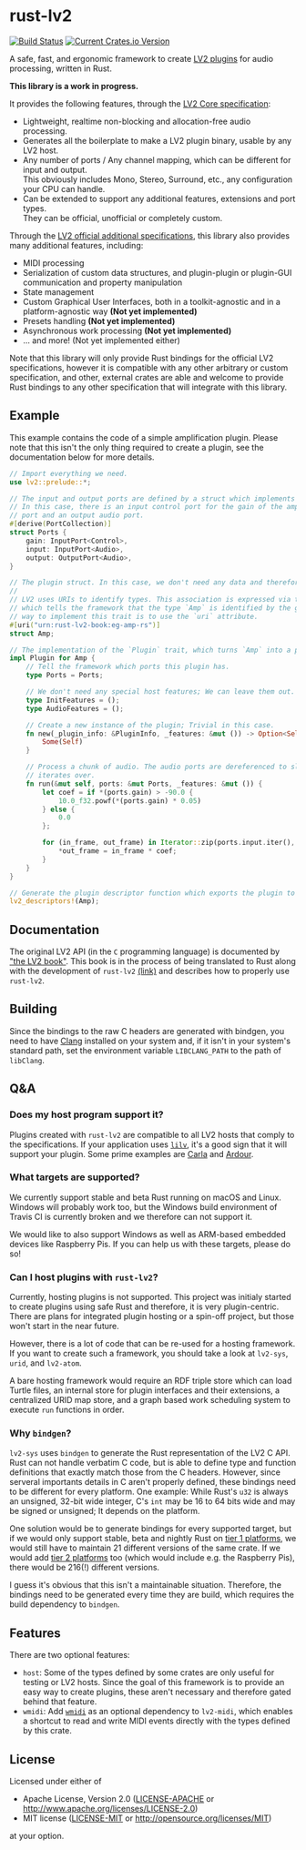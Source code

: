 # rust-lv2

[![Build Status][travis-badge]][travis-url] [![Current Crates.io Version][crates-badge]][crates-url]

[travis-badge]: https://travis-ci.org/rustaudio/rust-lv2.svg?branch=master
[travis-url]: https://travis-ci.org/rustaudio/rust-lv2
[crates-badge]: https://img.shields.io/crates/v/lv2.svg
[crates-url]: https://crates.io/crates/lv2

A safe, fast, and ergonomic framework to create [LV2 plugins](http://lv2plug.in/) for audio processing, written in Rust.

**This library is a work in progress.**

It provides the following features, through the [LV2 Core specification](http://lv2plug.in/ns/lv2core/lv2core.html):

* Lightweight, realtime non-blocking and allocation-free audio processing.
* Generates all the boilerplate to make a LV2 plugin binary, usable by any LV2 host.
* Any number of ports / Any channel mapping, which can be different for input and output.  
  This obviously includes Mono, Stereo, Surround, etc., any configuration your CPU can handle.
* Can be extended to support any additional features, extensions and port types.  
  They can be official, unofficial or completely custom.

Through the [LV2 official additional specifications](http://lv2plug.in/ns/), this library also provides many
additional features, including:

* MIDI processing
* Serialization of custom data structures, and plugin-plugin or plugin-GUI communication and property manipulation
* State management
* Custom Graphical User Interfaces, both in a toolkit-agnostic and in a platform-agnostic way **(Not yet implemented)**
* Presets handling **(Not yet implemented)**
* Asynchronous work processing **(Not yet implemented)**
* ... and more! (Not yet implemented either)

Note that this library will only provide Rust bindings for the official LV2 specifications, however it is compatible with any other arbitrary or custom specification, and other, external crates are able and welcome to provide Rust bindings to any other specification that will integrate with this library.

## Example

This example contains the code of a simple amplification plugin. Please note that this isn't the only thing required to create a plugin, see the documentation below for more details.

```Rust
// Import everything we need.
use lv2::prelude::*;

// The input and output ports are defined by a struct which implements the `PortCollection` trait.
// In this case, there is an input control port for the gain of the amplification, an input audio
// port and an output audio port.
#[derive(PortCollection)]
struct Ports {
    gain: InputPort<Control>,
    input: InputPort<Audio>,
    output: OutputPort<Audio>,
}

// The plugin struct. In this case, we don't need any data and therefore, this struct is empty.
//
// LV2 uses URIs to identify types. This association is expressed via the `UriBound` trait,
// which tells the framework that the type `Amp` is identified by the given URI. The usual
// way to implement this trait is to use the `uri` attribute.
#[uri("urn:rust-lv2-book:eg-amp-rs")]
struct Amp;

// The implementation of the `Plugin` trait, which turns `Amp` into a plugin.
impl Plugin for Amp {
    // Tell the framework which ports this plugin has.
    type Ports = Ports;

    // We don't need any special host features; We can leave them out.
    type InitFeatures = ();
    type AudioFeatures = ();

    // Create a new instance of the plugin; Trivial in this case.
    fn new(_plugin_info: &PluginInfo, _features: &mut ()) -> Option<Self> {
        Some(Self)
    }

    // Process a chunk of audio. The audio ports are dereferenced to slices, which the plugin
    // iterates over.
    fn run(&mut self, ports: &mut Ports, _features: &mut ()) {
        let coef = if *(ports.gain) > -90.0 {
            10.0_f32.powf(*(ports.gain) * 0.05)
        } else {
            0.0
        };

        for (in_frame, out_frame) in Iterator::zip(ports.input.iter(), ports.output.iter_mut()) {
            *out_frame = in_frame * coef;
        }
    }
}

// Generate the plugin descriptor function which exports the plugin to the outside world.
lv2_descriptors!(Amp);
```

## Documentation

The original LV2 API (in the `C` programming language) is documented by ["the LV2 book"](https://lv2plug.in/book/). This book is in the process of being translated to Rust along with the development of `rust-lv2` [(link)](https://janonard.github.io/rust-lv2-book/) and describes how to properly use `rust-lv2`.

## Building

Since the bindings to the raw C headers are generated with bindgen, you need to have [Clang](https://clang.llvm.org/) installed on your system and, if it isn't in your system's standard path, set the environment variable `LIBCLANG_PATH` to the path of `libClang`.

## Q&A

### Does my host program support it?

Plugins created with `rust-lv2` are compatible to all LV2 hosts that comply to the specifications. If your application uses [`lilv`](https://drobilla.net/software/lilv), it's a good sign that it will support your plugin. Some prime examples are [Carla](https://kx.studio/Applications:Carla) and [Ardour](https://ardour.org/).

### What targets are supported?

We currently support stable and beta Rust running on macOS and Linux. Windows will probably work too, but the Windows build environment of Travis CI is currently broken and we therefore can not support it.

We would like to also support Windows as well as ARM-based embedded devices like Raspberry Pis. If you can help us with these targets, please do so!

### Can I host plugins with `rust-lv2`?

Currently, hosting plugins is not supported. This project was initialy started to create plugins using safe Rust and therefore, it is very plugin-centric. There are plans for integrated plugin hosting or a spin-off project, but those won't start in the near future.

However, there is a lot of code that can be re-used for a hosting framework. If you want to create such a framework, you should take a look at `lv2-sys`, `urid`, and `lv2-atom`.

A bare hosting framework would require an RDF triple store which can load Turtle files, an internal store for plugin interfaces and their extensions, a centralized URID map store, and a graph based work scheduling system to execute `run` functions in order.

### Why `bindgen`?

`lv2-sys` uses `bindgen` to generate the Rust representation of the LV2 C API. Rust can not handle verbatim C code, but is able to define type and function definitions that exactly match those from the C headers. However, since serveral importants details in C aren't properly defined, these bindings need to be different for every platform. One example: While Rust's `u32` is always an unsigned, 32-bit wide integer, C's `int` may be 16 to 64 bits wide and may be signed or unsigned; It depends on the platform.

One solution would be to generate bindings for every supported target, but if we would only support stable, beta and nightly Rust on [tier 1 platforms](https://forge.rust-lang.org/release/platform-support.html#tier-1), we would still have to maintain 21 different versions of the same crate. If we would add [tier 2 platforms](https://forge.rust-lang.org/release/platform-support.html#tier-2) too (which would include e.g. the Raspberry Pis), there would be 216(!) different versions.

I guess it's obvious that this isn't a maintainable situation. Therefore, the bindings need to be generated every time they are build, which requires the build dependency to `bindgen`.

## Features

There are two optional features:
* `host`:  Some of the types defined by some crates are only useful for testing or LV2 hosts. Since the goal of this framework is to provide an easy way to create plugins, these aren't necessary and therefore gated behind that feature.
* `wmidi`: Add [`wmidi`](https://crates.io/crates/wmidi) as an optional dependency to `lv2-midi`, which enables a shortcut to read and write MIDI events directly with the types defined by this crate.

## License

Licensed under either of

 * Apache License, Version 2.0
   ([LICENSE-APACHE](LICENSE-APACHE) or http://www.apache.org/licenses/LICENSE-2.0)
 * MIT license
   ([LICENSE-MIT](LICENSE-MIT) or http://opensource.org/licenses/MIT)

at your option.
